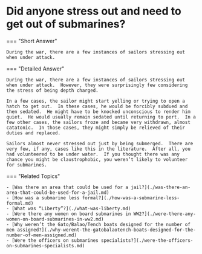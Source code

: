 # Did anyone stress out and need to get out of submarines?


=== "Short Answer"

    During the war, there are a few instances of sailors stressing out when under attack.
=== "Detailed Answer"

    During the war, there are a few instances of sailors stressing out when under attack.  However, they were surprisingly few considering the stress of being depth charged.

    In a few cases, the sailor might start yelling or trying to open a hatch to get out.  In these cases, he would be forcibly subdued and then sedated.  He might have to be knocked unconscious to render him quiet.  He would usually remain sedated until returning to port.  In a few other cases, the sailors froze and became very withdrawn, almost catatonic.  In those cases, they might simply be relieved of their duties and replaced.

    Sailors almost never stressed out just by being submerged.  There are very few, if any, cases like this in the literature.  After all, you had volunteered to be under water.  If you thought there was any chance you might be claustrophobic, you weren’t likely to volunteer for submarines.
=== "Related Topics"

    - [Was there an area that could be used for a jail?](./was-there-an-area-that-could-be-used-for-a-jail.md)
    - [How was a submarine less formal?](./how-was-a-submarine-less-formal.md)
    - [What was “Liberty”?](./what-was-liberty.md)
    - [Were there any women on board submarines in WW2?](./were-there-any-women-on-board-submarines-in-ww2.md)
    - [Why weren’t the Gato/Balao/Tench boats designed for the number of men assigned?](./why-werent-the-gatobalaotench-boats-designed-for-the-number-of-men-assigned.md)
    - [Were the officers on submarines specialists?](./were-the-officers-on-submarines-specialists.md)